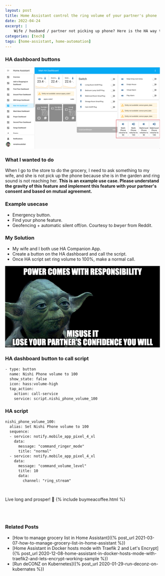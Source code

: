 ```yaml
---
layout: post
title: Home Assistant control the ring volume of your partner's phone
date: 2022-04-24
excerpt: |
    Wife / husband / partner not picking up phone? Here is the HA way to control ring volume.
categories: [tech]
tags: [home-assistant, home-automation]
---
```


### HA dashboard buttons
![image](/assets/images/2022-04/HA-ring-volume-control-24042022.png)


### What I wanted to do
When I go to the store to do the grocery, I need to ask something to my wife, and she is not pick up the 
phone because she is in the garden and ring sound is not reaching her.
**This is an example use case. Please understand the gravity of this feature and implement this feature 
with your partner's consent and based on mutual agreement.**


### Example usecase
- Emergency button.
- Find your phone feature.
- Geofencing + automatic silent off/on. Courtesy to _bwyer_ from Reddit.



### My Solution
- My wife and I both use HA Companion App.
- Create a button on the HA dashboard and call the script.
- Once HA script set ring volume to 100%, make a normal call.

![image](/assets/images/2022-04/Yoda-says-Power-comes-with-responsibility.jpeg)


### HA dashboard button to call script
```
- type: button
  name: Nishi Phone volume to 100
  show_state: false
  icon: hass:volume-high
  tap_action:
    action: call-service
    service: script.nishi_phone_volume_100
```

### HA script
```
nishi_phone_volume_100:
  alias: Set Nishi Phone volume to 100
  sequence:
  - service: notify.mobile_app_pixel_4_xl
    data:
      message: "command_ringer_mode"
      title: "normal"
  - service: notify.mobile_app_pixel_4_xl
    data:
      message: "command_volume_level"
      title: 10
      data:
        channel: "ring_stream"
```

<br/>

Live long and prosper! :vulcan_salute:
{% include buymeacoffee.html %}

<br/>
<br/>

### Related Posts
- [How to manage grocery list in Home Assistant]({% post_url 2021-03-07-how-to-manage-grocery-list-in-home-assistant %})
- [Home Assistant in Docker hosts mode with Traefik 2 and Let's Encrypt]({% post_url 2020-12-08-home-assistant-in-docker-hosts-mode-with-traefik2-and-lets-encrypt-working-sample %})
- [Run deCONZ on Kubernetes]({% post_url 2020-01-29-run-deconz-on-kubernates %})